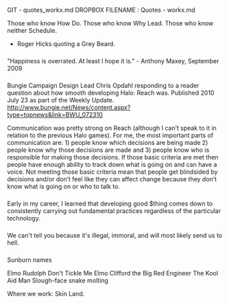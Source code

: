 GIT - quotes_workx.md
DROPBOX FILENAME : Quotes - workx.md


Those who know How Do. 
Those who know Why Lead. 
Those who know neither Schedule. 
- Roger Hicks quoting a Grey Beard.

###

"Happiness is overrated. At least I hope it is." - Anthony Maxey, September 2009

###

Bungie Campaign Design Lead Chris Opdahl responding to a reader question about how smooth developing Halo: Reach was. Published 2010 July 23 as part of the Weekly Update.
http://www.bungie.net/News/content.aspx?type=topnews&link=BWU_072310

Communication was pretty strong on Reach (although I can’t speak to it in relation to the previous Halo games). For me, the most important parts of communication are: 1) people know which decisions are being made 2) people know why those decisions are made and 3) people know who is responsible for making those decisions. If those basic criteria are met then people have enough ability to track down what is going on and can have a voice. Not meeting those basic criteria mean that people get blindsided by decisions and/or don’t feel like they can affect change because they don’t know what is going on or who to talk to. 

###

Early in my career, I learned that developing good $thing comes down to consistently carrying out fundamental practices regardless of the particular technology.

###

We can't tell you because it's illegal, immoral, and will most likely send us to hell.

###

Sunburn names

Elmo
Rudolph
Don't Tickle Me Elmo
Clifford the Big Red Engineer
The Kool Aid Man
Slough-face
snake molting

Where we work: Skin Land.

###